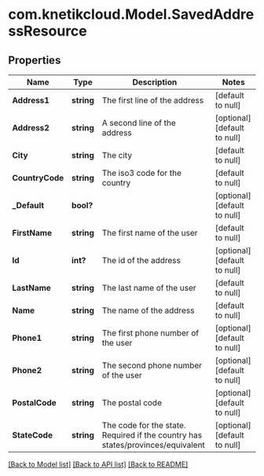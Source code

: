 # com.knetikcloud.Model.SavedAddressResource
## Properties

Name | Type | Description | Notes
------------ | ------------- | ------------- | -------------
**Address1** | **string** | The first line of the address | [default to null]
**Address2** | **string** | A second line of the address | [optional] [default to null]
**City** | **string** | The city | [default to null]
**CountryCode** | **string** | The iso3 code for the country | [default to null]
**_Default** | **bool?** |  | [optional] [default to null]
**FirstName** | **string** | The first name of the user | [default to null]
**Id** | **int?** | The id of the address | [optional] [default to null]
**LastName** | **string** | The last name of the user | [default to null]
**Name** | **string** | The name of the address | [default to null]
**Phone1** | **string** | The first phone number of the user | [optional] [default to null]
**Phone2** | **string** | The second phone number of the user | [optional] [default to null]
**PostalCode** | **string** | The postal code | [optional] [default to null]
**StateCode** | **string** | The code for the state. Required if the country has states/provinces/equivalent | [optional] [default to null]

[[Back to Model list]](../README.md#documentation-for-models) [[Back to API list]](../README.md#documentation-for-api-endpoints) [[Back to README]](../README.md)

